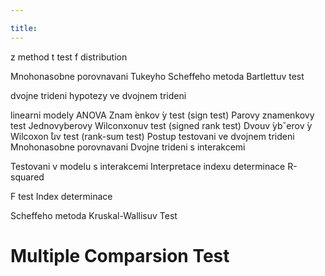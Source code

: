 ```yaml
---

title: 
---
```


z method
t test
f distribution

Mnohonasobne porovnavani
Tukeyho
Scheffeho metoda
Bartlettuv test


dvojne trideni 
hypotezy ve dvojnem trideni

linearni modely
ANOVA
Znam ́enkov ́y test (sign test)
Parovy znamenkovy test
Jednovyberovy Wilconxonuv test (signed rank test)
Dvouv ́ybˇerov ́y Wilcoxon ̊uv test (rank-sum test)
Postup testovani ve dvojnem trideni
Mnohonasobne porovnavani
Dvojne trideni s interakcemi

Testovani v modelu s interakcemi
Interpretace indexu determinace R-squared

F test 
Index determinace

Scheffeho metoda
Kruskal-Wallisuv Test



# Multiple Comparsion Test









